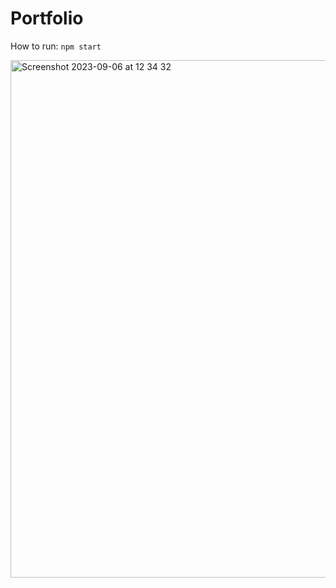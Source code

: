 # Portfolio
How to run: `npm start`

<img width="828" alt="Screenshot 2023-09-06 at 12 34 32" src="https://github.com/LiviaGitHub/portfolio/assets/50983740/27d05445-c631-4d8f-ac52-af74d1ffa016">


